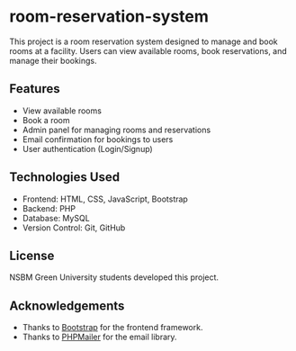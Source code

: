 # room-reservation-system
This project is a room reservation system designed to manage and book rooms at a facility. Users can view available rooms, book reservations, and manage their bookings.

## Features
- View available rooms
- Book a room
- Admin panel for managing rooms and reservations
- Email confirmation for bookings to users
- User authentication (Login/Signup)

## Technologies Used
- Frontend: HTML, CSS, JavaScript, Bootstrap
- Backend: PHP
- Database: MySQL
- Version Control: Git, GitHub


## License
NSBM Green University students developed this project.

## Acknowledgements
- Thanks to [Bootstrap](https://getbootstrap.com) for the frontend framework.
- Thanks to [PHPMailer](https://github.com/PHPMailer/PHPMailer) for the email library.

